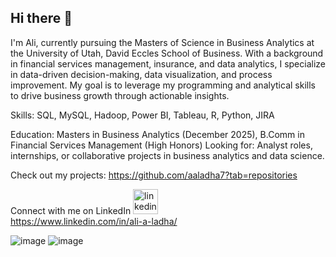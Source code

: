 ## Hi there 👋

I'm Ali, currently pursuing the Masters of Science in Business Analytics at the University of Utah, David Eccles School of Business. With a background in financial services management, insurance, and data analytics, I specialize in data-driven decision-making, data visualization, and process improvement. My goal is to leverage my programming and analytical skills to drive business growth through actionable insights.

Skills: SQL, MySQL, Hadoop, Power BI, Tableau, R, Python, JIRA

Education: Masters in Business Analytics (December 2025), B.Comm in Financial Services Management (High Honors)
Looking for: Analyst roles, internships, or collaborative projects in business analytics and data science.

Check out my projects: https://github.com/aaladha7?tab=repositories


Connect with me on LinkedIn
[<img src='https://cdn.jsdelivr.net/npm/simple-icons@3.0.1/icons/linkedin.svg' alt='linkedin' height='40'>](https://www.linkedin.com/in/ali-a-ladha/)  
https://www.linkedin.com/in/ali-a-ladha/

![image](https://github.com/user-attachments/assets/b304e31d-0a38-4ed5-a139-70065901215b)
![image](https://github.com/user-attachments/assets/dab3d153-5f79-4a43-b8a0-fd512a8b0e48)



<!--
**aaladha7/aaladha7** is a ✨ _special_ ✨ repository because its `README.md` (this file) appears on your GitHub profile.

Here are some ideas to get you started:

- 🔭 I’m currently working on ...
- 🌱 I’m currently learning ...
- 👯 I’m looking to collaborate on ...
- 🤔 I’m looking for help with ...
- 💬 Ask me about ...
- 📫 How to reach me: ...
- 😄 Pronouns: ...
- ⚡ Fun fact: ...
-->
